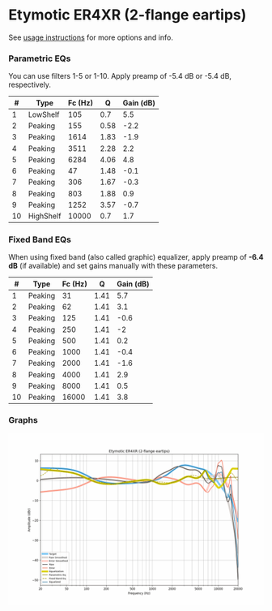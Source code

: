 # Etymotic ER4XR (2-flange eartips)
See [usage instructions](https://github.com/jaakkopasanen/AutoEq#usage) for more options and info.

### Parametric EQs
You can use filters 1-5 or 1-10. Apply preamp of -5.4 dB or -5.4 dB, respectively.

|   # | Type      |   Fc (Hz) |    Q |   Gain (dB) |
|-----|-----------|-----------|------|-------------|
|   1 | LowShelf  |       105 | 0.7  |         5.5 |
|   2 | Peaking   |       155 | 0.58 |        -2.2 |
|   3 | Peaking   |      1614 | 1.83 |        -1.9 |
|   4 | Peaking   |      3511 | 2.28 |         2.2 |
|   5 | Peaking   |      6284 | 4.06 |         4.8 |
|   6 | Peaking   |        47 | 1.48 |        -0.1 |
|   7 | Peaking   |       306 | 1.67 |        -0.3 |
|   8 | Peaking   |       803 | 1.88 |         0.9 |
|   9 | Peaking   |      1252 | 3.57 |        -0.7 |
|  10 | HighShelf |     10000 | 0.7  |         1.7 |

### Fixed Band EQs
When using fixed band (also called graphic) equalizer, apply preamp of **-6.4 dB** (if available) and set gains manually with these parameters.

|   # | Type    |   Fc (Hz) |    Q |   Gain (dB) |
|-----|---------|-----------|------|-------------|
|   1 | Peaking |        31 | 1.41 |         5.7 |
|   2 | Peaking |        62 | 1.41 |         3.1 |
|   3 | Peaking |       125 | 1.41 |        -0.6 |
|   4 | Peaking |       250 | 1.41 |        -2   |
|   5 | Peaking |       500 | 1.41 |         0.2 |
|   6 | Peaking |      1000 | 1.41 |        -0.4 |
|   7 | Peaking |      2000 | 1.41 |        -1.6 |
|   8 | Peaking |      4000 | 1.41 |         2.9 |
|   9 | Peaking |      8000 | 1.41 |         0.5 |
|  10 | Peaking |     16000 | 1.41 |         3.8 |

### Graphs
![](./Etymotic%20ER4XR%20(2-flange%20eartips).png)
